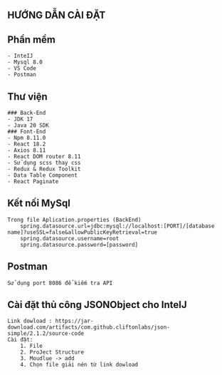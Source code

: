 ## HƯỚNG DẪN CÀI ĐẶT

## Phần mềm
	- InteIJ
	- Mysql 8.0
	- VS Code
    - Postman
## Thư viện
    ### Back-End
	- JDK 17
	- Java 20 SDK
    ### Font-End
	- Npm 8.11.0
	- React 18.2
    - Axios 8.11
    - React DOM router 8.11
    - Sử dụng scss thay css
    - Redux & Redux Toolkit
    - Data Table Component
    - React Paginate
## Kết nối MySql
    Trong file Aplication.properties (BackEnd)
        spring.datasource.url=jdbc:mysql://localhost:[PORT]/[database name]?useSSL=false&allowPublicKeyRetrieval=true
        spring.datasource.username=root
        spring.datasource.password=[password]
## Postman 
    Sử dụng port 8086 để kiếm tra API
## Cài đặt thủ công JSONObject cho InteIJ
    Link dowload : https://jar-download.com/artifacts/com.github.cliftonlabs/json-simple/2.1.2/source-code
    Cài đặt:
        1. File
        2. ProJect Structure
        3. Moudlue -> add
        4. Chọn file giải nén từ link dowload